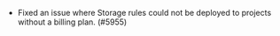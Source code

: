 - Fixed an issue where Storage rules could not be deployed to projects without a billing plan. (#5955)

